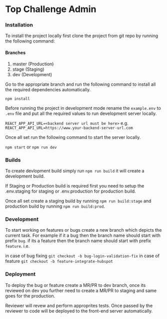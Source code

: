 # Top Challenge Admin

### Installation
To install the project locally first clone the project from git repo by running the following command:

#### Branches
1. master (Production)
2. stage (Staging)
3. dev (Development)

Go to the appropriate branch and run the following command to install all the required dependencies automatically.

`npm install`

Before running the project in development mode rename the `example.env` to `.env` file and put all the required values to run development server locally.

`REACT_APP_API_URL=<backend server url must be here>`
e.g.
`REACT_APP_API_URL=https://www.your-backend-server-url.com`

Once all set run the following command to start the server locally.

`npm start` or `npm run dev`

### Builds

To create devlopment build simply run `npm run build` it will create a development build.

If Staging or Production build is required first you need to setup the .env.staging for staging or .env.production for production build.

Once all set create a staging build by running `npm run build:stage` and production build by running `npm run build:prod`.

### Development
To start working on features or bugs create a new branch which depicts the current task. For example if it a bug then the branch name should start with prefix `bug`. if its a feature then the branch name should start with prefix `feature`.
i.e.

in case of bug fixing
`git checkout -b bug-login-validation-fix`
in case of feature
`git checkout -b feature-integrate-hubspot`

### Deployment

To deploy the bug or feature create a MR/PR to dev branch, once its reviewed on dev you further need to create a MR/PR to staging and same goes for the production.

Reviewer will revew and perform approprites tests. Once passed by the reviewer to code will be deployed to the front-end server automatically.